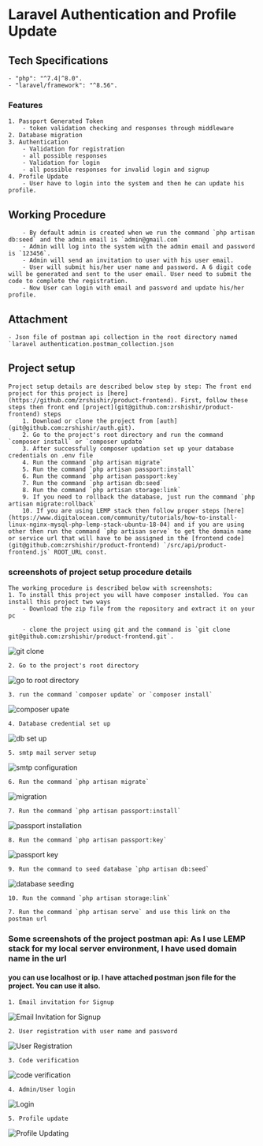 # Laravel Authentication and Profile Update

## Tech Specifications
	- "php": "^7.4|^8.0".
    - "laravel/framework": "^8.56".


### Features
	1. Passport Generated Token
		- token validation checking and responses through middleware
	2. Database migration
	3. Authentication
		- Validation for registration 
		- all possible responses
		- Validation for login
		- all possible responses for invalid login and signup
	4. Profile Update
		- User have to login into the system and then he can update his profile.

## Working Procedure
        - By default admin is created when we run the command `php artisan db:seed` and the admin email is `admin@gmail.com`
        - Admin will log into the system with the admin email and password is `123456`.
        - Admin will send an invitation to user with his user email. 
        - User will submit his/her user name and password. A 6 digit code will be generated and sent to the user email. User need to submit the code to complete the registration.
        - Now User can login with email and password and update his/her profile.

## Attachment
	- Json file of postman api collection in the root directory named `laravel authentication.postman_collection.json

## Project setup
	Project setup details are described below step by step: The front end project for this project is [here](https://github.com/zrshishir/product-frontend). First, follow these steps then front end [project](git@github.com:zrshishir/product-frontend) steps
		1. Download or clone the project from [auth](git@github.com:zrshishir/auth.git). 
		2. Go to the project's root directory and run the command `composer install` or `composer update`
		3. After successfully composer updation set up your database credentials on .env file
		4. Run the command `php artisan migrate`
		5. Run the command `php artisan passport:install`
		6. Run the command `php artisan passport:key`
		7. Run the command `php artisan db:seed`
		8. Run the command `php artisan storage:link`
		9. If you need to rollback the database, just run the command `php artisan migrate:rollback`
		10. If you are using LEMP stack then follow proper steps [here](https://www.digitalocean.com/community/tutorials/how-to-install-linux-nginx-mysql-php-lemp-stack-ubuntu-18-04) and if you are using other then run the command `php artisan serve` to get the domain name or service url that will have to be assigned in the [frontend code](git@github.com:zrshishir/product-frontend) `/src/api/product-frontend.js` ROOT_URL const.


### screenshots of project setup procedure details
	The working procedure is described below with screenshots:
	1. To install this project you will have composer installed. You can install this project two ways
		- Download the zip file from the repository and extract it on your pc

		- clone the project using git and the command is `git clone git@github.com:zrshishir/product-frontend.git`. 

![git clone](/screenshots/project_config/git_clone.png)

	2. Go to the project's root directory 

![go to root directory](/screenshots/project_config/go_to_project.png)

	3. run the command `composer update` or `composer install`

![composer upate](/screenshots/project_config/composer_update.png)

	4. Database credential set up

![db set up](/screenshots/project_config/database_config.png)

	5. smtp mail server setup

![smtp configuration](/screenshots/project_config/smtp_config.png)

    6. Run the command `php artisan migrate`

![migration](/screenshots/project_config/migrate.png)

    7. Run the command `php artisan passport:install`

![passport installation](/screenshots/project_config/passport_install.png)

    8. Run the command `php artisan passport:key`

![passport key](/screenshots/project_config/passport_key.png)

    9. Run the command to seed database `php artisan db:seed`

![database seeding](/screenshots/project_config/db_seed.png)

	10. Run the command `php artisan storage:link`

[comment]: <> (![storage link]&#40;/screenshots/terminal_5.png&#41;)

	7. Run the command `php artisan serve` and use this link on the postman url

[comment]: <> (![To run the project]&#40;/screenshots/terminal_6.png&#41;)

### Some screenshots of the project postman api: As I use LEMP stack for my local server environment, I have used domain name in the url
#### you can use localhost or ip. I have attached postman json file for the project. You can use it also. 
	1. Email invitation for Signup

![Email Invitation for Signup](/screenshots/api_details/mail_invitation.png)

	2. User registration with user name and password

![User Registration](/screenshots/api_details/user_register.png)

	3. Code verification 

![code verification](/screenshots/api_details/code_verification.png)

	4. Admin/User login

![Login](/screenshots/api_details/login.png)

	5. Profile update

![Profile Updating](/screenshots/api_details/profile_update.png)


